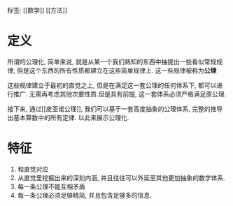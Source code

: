 标签: [[数学]] [[方法]]

# 定义

所谓的公理化, 简单来说, 就是从某一个我们熟知的东西中抽提出一些看似常规规律, 但是这个东西的所有性质都建立在这些简单规律上. 这一些规律被称为**公理**

这些规律建立于最初的直觉之上, 但是在满足这一套公理的任何体系下, 都可以进行推广. 无需再考虑其他次要性质.但是具有前提, 这一套体系必须严格满足原公理. 

接下来, 通过[[皮亚诺公理]], 我们可以基于一套高度抽象的公理体系, 完整的推导出基本算数中的所有定律. 以此来展示公理化. 

# 特征

1. 和直觉对应
2. 从直觉里挖掘出来的深刻内涵, 并且往往可以外延至其他更加抽象的数学体系. 
3. 每一条公理不能互相矛盾
4. 每一条公理必须足够精简, 并且包含足够多的信息. 